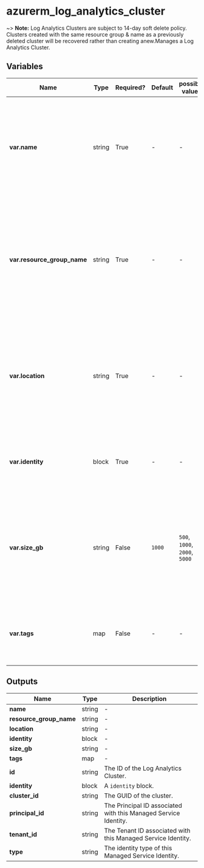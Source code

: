# azurerm_log_analytics_cluster

~> **Note:** Log Analytics Clusters are subject to 14-day soft delete policy. Clusters created with the same resource group & name as a previously deleted cluster will be recovered rather than creating anew.Manages a Log Analytics Cluster.

## Variables

| Name | Type | Required? |  Default  |  possible values |  Description |
| ---- | ---- | --------- |  ----------- | ----------- | ----------- |
| **var.name** | string | True | -  |  -  |  The name which should be used for this Log Analytics Cluster. Changing this forces a new Log Analytics Cluster to be created. | 
| **var.resource_group_name** | string | True | -  |  -  |  The name of the Resource Group where the Log Analytics Cluster should exist. Changing this forces a new Log Analytics Cluster to be created. | 
| **var.location** | string | True | -  |  -  |  The Azure Region where the Log Analytics Cluster should exist. Changing this forces a new Log Analytics Cluster to be created. | 
| **var.identity** | block | True | -  |  -  |  An `identity` block. Changing this forces a new Log Analytics Cluster to be created. | 
| **var.size_gb** | string | False | `1000`  |  `500`, `1000`, `2000`, `5000`  |  The capacity of the Log Analytics Cluster is specified in GB/day. Possible values include `500`, `1000`, `2000` or `5000`. Defaults to `1000`. | 
| **var.tags** | map | False | -  |  -  |  A mapping of tags which should be assigned to the Log Analytics Cluster. | 



## Outputs

| Name | Type | Description |
| ---- | ---- | --------- | 
| **name** | string  | - | 
| **resource_group_name** | string  | - | 
| **location** | string  | - | 
| **identity** | block  | - | 
| **size_gb** | string  | - | 
| **tags** | map  | - | 
| **id** | string  | The ID of the Log Analytics Cluster. | 
| **identity** | block  | A `identity` block. | 
| **cluster_id** | string  | The GUID of the cluster. | 
| **principal_id** | string  | The Principal ID associated with this Managed Service Identity. | 
| **tenant_id** | string  | The Tenant ID associated with this Managed Service Identity. | 
| **type** | string  | The identity type of this Managed Service Identity. | 